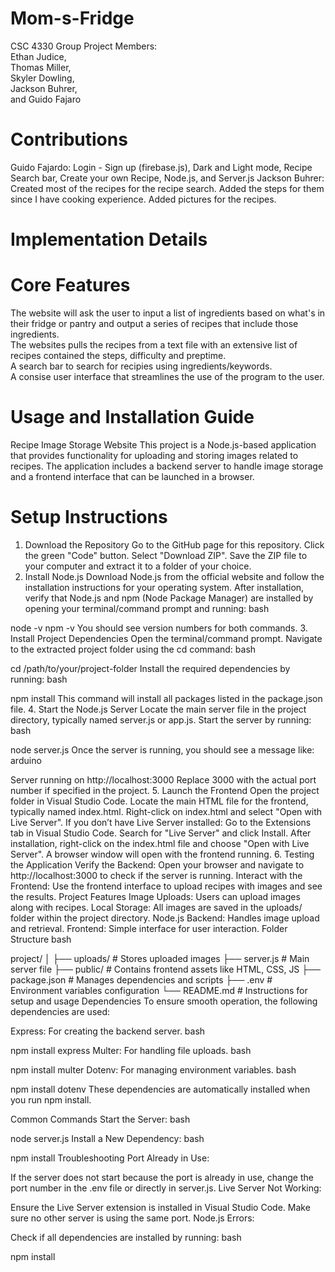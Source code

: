 # Mom-s-Fridge
CSC 4330 Group Project
Members:<br />
Ethan Judice,<br />
Thomas Miller,<br />
Skyler Dowling,<br />
Jackson Buhrer,<br />
and Guido Fajaro<br />

# Contributions

Guido Fajardo:
    Login - Sign up (firebase.js),
    Dark and Light mode,
    Recipe Search bar,
    Create your own Recipe,
    Node.js, 
    and Server.js
    Jackson Buhrer: 
    Created most of the recipes for the recipe search. Added the steps for them since I have cooking experience. Added pictures for the recipes.

# Implementation Details


# Core Features
The website will ask the user to input a list of ingredients based on what's in their fridge or pantry and output a series of recipes that include those ingredients.<br />
The websites pulls the recipes from a text file with an extensive list of recipes contained the steps, difficulty and preptime.<br />
A search bar to search for recipies using ingredients/keywords.<br />
A consise user interface that streamlines the use of the program to the user.<br />

# Usage and Installation Guide

Recipe Image Storage Website
This project is a Node.js-based application that provides functionality for uploading and storing images related to recipes. The application includes a backend server to handle image storage and a frontend interface that can be launched in a browser.

# Setup Instructions
1. Download the Repository
Go to the GitHub page for this repository.
Click the green "Code" button.
Select "Download ZIP".
Save the ZIP file to your computer and extract it to a folder of your choice.
2. Install Node.js
Download Node.js from the official website and follow the installation instructions for your operating system.
After installation, verify that Node.js and npm (Node Package Manager) are installed by opening your terminal/command prompt and running:
bash
 
node -v
npm -v
You should see version numbers for both commands.
3. Install Project Dependencies
Open the terminal/command prompt.
Navigate to the extracted project folder using the cd command:
bash
 
cd /path/to/your/project-folder
Install the required dependencies by running:
bash
 
npm install
This command will install all packages listed in the package.json file.
4. Start the Node.js Server
Locate the main server file in the project directory, typically named server.js or app.js.
Start the server by running:
bash
 
node server.js
Once the server is running, you should see a message like:
arduino
 
Server running on http://localhost:3000
Replace 3000 with the actual port number if specified in the project.
5. Launch the Frontend
Open the project folder in Visual Studio Code.
Locate the main HTML file for the frontend, typically named index.html.
Right-click on index.html and select "Open with Live Server".
If you don’t have Live Server installed:
Go to the Extensions tab in Visual Studio Code.
Search for "Live Server" and click Install.
After installation, right-click on the index.html file and choose "Open with Live Server".
A browser window will open with the frontend running.
6. Testing the Application
Verify the Backend: Open your browser and navigate to http://localhost:3000 to check if the server is running.
Interact with the Frontend: Use the frontend interface to upload recipes with images and see the results.
Project Features
Image Uploads: Users can upload images along with recipes.
Local Storage: All images are saved in the uploads/ folder within the project directory.
Node.js Backend: Handles image upload and retrieval.
Frontend: Simple interface for user interaction.
Folder Structure
bash
 
project/
│
├── uploads/            # Stores uploaded images
├── server.js           # Main server file
├── public/             # Contains frontend assets like HTML, CSS, JS
├── package.json        # Manages dependencies and scripts
├── .env                # Environment variables configuration
└── README.md           # Instructions for setup and usage
Dependencies
To ensure smooth operation, the following dependencies are used:

Express: For creating the backend server.
bash
 
npm install express
Multer: For handling file uploads.
bash
 
npm install multer
Dotenv: For managing environment variables.
bash
 
npm install dotenv
These dependencies are automatically installed when you run npm install.

Common Commands
Start the Server:
bash
 
node server.js
Install a New Dependency:
bash
 
npm install <dependency-name>
Troubleshooting
Port Already in Use:

If the server does not start because the port is already in use, change the port number in the .env file or directly in server.js.
Live Server Not Working:

Ensure the Live Server extension is installed in Visual Studio Code.
Make sure no other server is using the same port.
Node.js Errors:

Check if all dependencies are installed by running:
bash
 
npm install

